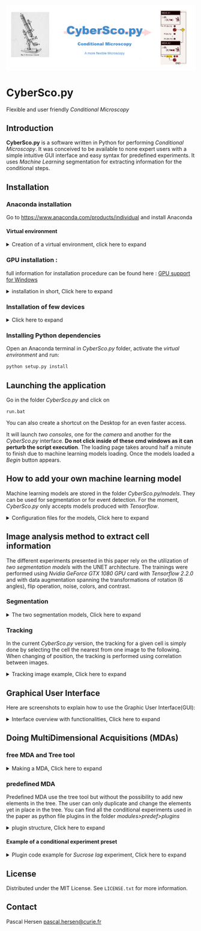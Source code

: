 ![Conditional Microscopy](interface/static/imgs/image_phare.png)

# CyberSco.py

Flexible and user friendly *Conditional Microscopy*

## Introduction

**CyberSco.py** is a software written in Python for performing *Conditional Microscopy*.
It was conceived to be available to none expert users with a simple intuitive GUI interface
and easy syntax for predefined experiments. It uses *Machine Learning* segmentation
for extracting information for the conditional steps.

## Installation

### Anaconda installation

Go to https://www.anaconda.com/products/individual and install Anaconda

#### Virtual environment

<details>
<summary>Creation of a virtual environment, click here to expand</summary>

in a terminal write:
```bash
conda create -n env_name python=3.7.7 anaconda
```
For activating :
```bash
conda activate env_name
```
For deactivating :
```bash
conda deactivate
```

</details>

### GPU installation :

full information for installation procedure can be found here :
[GPU support for Windows](https://shawnhymel.com/1961/how-to-install-tensorflow-with-gpu-support-on-windows/)

<details>
<summary> installation in short, Click here to expand</summary>

    Here is a summary of the different steps for the GPU installation:
    1. cuda_10.1.243_426.00_win10.exe

       can be found at https://www.filehorse.com/download-nvidia-cuda-toolkit/42676/

    2. cudnn-10.1-windows10-x64-v7.6.5.32.zip

       can be found at https://developer.nvidia.com/rdp/cudnn-archive
       In the unfolded list of Download cuDNN v7.6.5 (November 5th, 2019), for CUDA 10.1

    3. Copy 3 files from cudnn to Cuda

       - bin: Copy <cuDNN directory>\cuda\bin\*.dll to C:\Program Files\NVIDIA GPU Computing Toolkit\CUDA\vxx.x\bin
       - include : Copy <cuDNN directory>\cuda\include\*.h to C:\Program Files\NVIDIA GPU Computing Toolkit\CUDA\vxx.x\include
       - lib : Copy <cuDNN directory>\cuda\lib\x64\*.lib to C:\Program Files\NVIDIA GPU Computing Toolkit\CUDA\vxx.x\lib\x64

    4. check that you have in the environment variables those 2 paths :

       - C:\Program Files\NVIDIA GPU Computing Toolkit\CUDA\vxx.x\bin
       - C:\Program Files\NVIDIA GPU Computing Toolkit\CUDA\vxx.x\libnvvp

</details>

### Installation of few devices

<details>
<summary>Click here to expand</summary>

### Installing *XCite exacte*

Go to :
[Xcite dlls](https://www.excelitas.com/product/x-cite-xled1-multi-triggering-led-illumination-system)  
Extract the zip file, turn on the XCite device, then in device manager,
add new device using the extracted folder with all the dlls

### Installing *Zyla Andor* camera

Go inside *CyberSco.py/drivers/pyAndorSDK3*
and run :
```bash
python3 –m pip install .
```

</details>

### Installing Python dependencies

Open an Anaconda terminal in *CyberSco.py* folder,
activate the *virtual environment* and run:
```bash
python setup.py install  
```

## Launching the application

Go in the folder *CyberSco.py* and click on
```
run.bat
```
You can also create a shortcut on the Desktop for an even faster access.

It will launch *two consoles*, one for the *camera* and another for the
*CyberSco.py* interface.
**Do not click inside of these cmd windows as it can perturb the script execution**.
The loading page takes around half a minute to finish due to machine
 learning models loading. Once the models loaded a *Begin* button appears.

## How to add your own machine learning model
Machine learning models are stored in the folder *CyberSco.py/models*.
They can be used for segmentation or for event detection. For the moment,
 *CyberSco.py* only accepts models produced with *Tensorflow*.

<details>
 <summary> Configuration files for the models, Click here to expand</summary>

The user needs to provide also three other configuration files
in the folder *CyberSco.py/modules/settings*:
* The file *models.yaml* which contains the correspondences
 between the models and their shortcut.
* The file *curr_models.yaml* which contains the shortcut for the *principal segmentation model*.
* finally the file *event_model.yaml* which contains the shortcut
 for the model devoted to the *event detection*.

</details>

## Image analysis method to extract cell information

The different experiments presented in this paper rely on the utilization of
 *two segmentation models* with the UNET architecture.  The trainings were
 performed using *Nvidia  GeForce GTX 1080 GPU* card with *Tensorflow 2.2.0* and
  with data augmentation spanning the transformations of rotation
   (6 angles), flip operation, noise,
   colors, and contrast.

### Segmentation

<details>
<summary> The two segmentation models, Click here to expand</summary>

The first model is used for segmenting the yeast cells at 20x and the second
one for segmenting the yeast cells at 60x.

The first model (20x) was trained on 15 epochs (in 15 minutes) from a training
 set of 20 pictures.
The masks were obtained from RFP pictures in conjunction with OTSU algorithm.  

BF 20x             |  BF with segmentation 20x
:-------------------------:|:-------------------------:

![bf 20x](interface/static/imgs/lag_july30th_2021_t96_BF.png) | ![bf superp 20x](interface/static/imgs/lag_july30th_2021_t96_superp.png)

The  second model (60x) was trained on 5 epochs (in 5 minutes) from a training
 set of 20 pictures. This training set was obtained from fluorescence signal
  RFP images which were used for creating a model which trained multiple
   times permitted to enlarge the masks until having a good cell segmentation.  


BF 60x             |  BF with segmentation 60x
:-------------------------:|:-------------------------:
![bf 60x](interface/static/imgs/img_BF_for_segm.png) | ![bf superp 60x](interface/static/imgs/segm_ep5_v3.png)

</details>

### Tracking

In the current *CyberSco.py* version, the tracking for a given cell is simply done by selecting
the cell the nearest from one image to the following.  
When changing of position, the tracking is performed using correlation between images. 

<details>
<summary> Tracking image example, Click here to expand</summary>

![Tracking](interface/static/imgs/track_mitosis_10ev_oct15th2021.png)

</details>

## Graphical User Interface

Here are screenshots to explain how to use the Graphic User Interface(GUI):

<details>
<summary> Interface overview with functionalities, Click here to expand</summary>

### Overview

The interface is divided in tree parts. A window for selecting the view and
 making snapshots, a middle panel for building the MDA experiment and a
  green vertical bar for accessing to various utilities like the
  Settings Channels, a panel for controlling the quality of the segmentation etc ...

![first page interface](interface/static/imgs/interf__freeMDA_071221.png)

### Changing the view and focus

Change the current view or select the view for the MDAs.
 Positions in X,Y,Z can be entered directly
or obtained by clicking on the arrows after having setting displacement step.

![central window](interface/static/imgs/central_window.png)

### Snapshots

Take snapshot with different illuminations with superimposing on the BF image.

![snapshot](interface/static/imgs/snap_superpRFP0_nov11th2022.png)

### Settings channels

Create various illumination settings used in the MDAs.

![settings channels](interface/static/imgs/setting_channels_with_filter_alone.png)

### Control of segmentation quality

Check the quality of the segmentation in real time.

![control segmentation](interface/static/imgs/interf__monitoringML_071221.png)

### Hand back and sweep chip

Retrieve the hand control of the microscope and make composite image of
 the chip in a larger field of view.

![hand back and sweep chip](interface/static/imgs/settings_with_choice.png)

### Devices connexion and GPU

Check which devices are correctly connected and read the information about the GPU.

![devices and GPU](interface/static/imgs/infos_GPU_nov11th2022.png)

</details>

## Doing MultiDimensional Acquisitions (MDAs)

### free MDA and Tree tool
<details>
<summary> Making a MDA, Click here to expand</summary>

It is easy to build a MDAs experiment using the tree graphical tool.
The tree is available once the user has selected, *predefined MDA* or *free MDA*
In the case of the *predefined MDA* all the elements of the tree are yet there.
The user can only duplicate, move them but cannot add new ones.

The tree encapsulates graphically the MDA through the hierarchy of the serial
 instructions (sent to the microscope and the associated devices) and the loops.
To add a new elementary action just drag and drop it from the three select menus
 (blue selectors) inside the tree. You can modify the hierarchy position of the
  actions using ```ctrl+arrow```. To modify the parameters of each action in
the tree, click on the corresponding *wrench icon*.

#### Tree overview

The tree tool for conceiving a MDA (for free MDA option) is three folds: A part for creating,
 changing or deleting MDAs,
a part for dragging and dropping actions in the tree (three blue selectors) and
finally the tree itself containing the loops and actions of the MDAs.

![tree](interface/static/imgs/simple_tree.png)

#### Tree menus

When clicking on a blue selector, various actions are available.
The firsts selector contains... the second one.. and the last one ..

#### Changing the parameters of each action

It is possible to set the parameters for each step of the MDA by clicking
on the *wrench button*. This opens a windows in which the parameters can be modified.

![params](interface/static/imgs/step_params.png)


</details>

### predefined MDA

Predefined MDA use the tree tool but without the possibility to add new elements in the tree.
The user can only duplicate and change the elements yet in place in the tree.
You can find all the conditional experiments used in the paper as python file plugins
 in the folder *modules>predef>plugins*

<details>
<summary> plugin structure, Click here to expand </summary>

In *CyberSco.py*, a *plugin* program consists of a python class with the name of the experiment which inherits from the *MDA class*.
This class contains *the class initialisation*  ```__init__()```  of which comment is used to produce the name of the experiment and its description that will appear as a tooltip window when hovering on the experiment name in the interface.
The syntax must be  ```name : name_of_the_experiment``` for the name and  ```description : place_here_the_description``` for the description.
The plugin is then divised in three *blocks*.
* The *main MDA block*  determined by the ```define() ``` method  which contains the MDA instructions written serially and finishing by the  ```self.launch_loop() ``` function.
* The *MDA initialisation block*  determined by the two methods : ```init_on_positions()```  and ```init_conditions()```
* And lastly the *MDA conditional block* determined by the method ```check_conditions() ``` which will be executed after each iteration.

</details>

#### Example of a conditional experiment preset

<details>
<summary> Plugin code example for <i> Sucrose lag </i> experiment, Click here to expand </summary>

```python

from datetime import datetime
from modules.mda import MDA


class PROTOCOL_SUCROSE(MDA):
    '''
    Sucrose protocol for observing lag time according to the number of cells..
    '''
    def __init__(self, ldevices=None):
        '''
        name : Sucrose lag experiment
        description : the cells (which are able to use sucrose cooperatively) of different chambers are fed with glucose and counted in real time. Their supply is then stopped and replaced with sucrose when the number of cells reaches a given limit. For each chamber this limit is different. The counting continues and it is possible at the end of the experiment to observe from the cells counting, the lag phenomenon which is  characterized by a time during which the cells do not divide or very slowly until being able to exploit cooperatively the sucrose.
        '''
        MDA.__init__(self, ldevices)

    def define(self, debug=[0]):
        '''
        '''
        self.refocus()                       # add refocusing
        self.take_pic()                      # add take BF pic
        ##
        self.analyse_pic()                   # analyse the pic
        self.cond = 'sucrose'                # apply the conditions 2, sucrose
        ##
        self.launch_loop()                   # Loop

    def init_on_positions(self):
        '''
        Initialize the protocol
        '''
        for pos in self.list_pos:
            pos.event = self.event
            pos.first_time = self.first_time
            if pos.event.name:            # same event on all the positions
                pos.event.exists = True

    def init_conditions(self):
        '''
        Setup parameters and initial conditions
        '''
        self.init_on_positions()
        ##
        lthresh = [ 100, 500, 2000, 500 ]      # list of the thresholds
        for i,pos in enumerate( self.list_pos ):
            pos.thresh_cells = lthresh[i]        # initial delay
        self.delay = self.delay_init = 2
        self.repeat = 2400                       # number of repetitions

    def check_conditions(self, rep):
        '''
        At a given threshold trigger the sucrose
        '''
        for pos in self.list_pos:
            if pos.nb_cells > pos.thresh_cells and not pos.switched :
                # pos.num_gate exists
                if pos.num_gate:                                                  
                    pos.switched = True       # position blocked
                    # adding num gate to self.gates_blocked
                    self.gates_switched += [ pos.num_gate ]                       
                    print( f'self.gates_switched '
                      '{ self.gates_switched } for nb cell of { pos.nb_cells } ' )
                    #  change gates value
                    self.ga.set_pos_indices( self.gates_switched, 1 )             


```

</details>

## License

Distributed under the MIT License. See `LICENSE.txt` for more information.

## Contact

Pascal Hersen pascal.hersen@curie.fr
